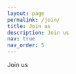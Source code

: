 ```yaml
---
layout: page
permalink: /join/
title: Join us
description: Join us
nav: true
nav_order: 5
---
```


Join us
